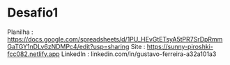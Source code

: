 # Desafio1
Planilha : https://docs.google.com/spreadsheets/d/1PU_HEvGtETsyA5tPR7SrDpRmmGaTGY1nDLv6zNDMPc4/edit?usp=sharing
Site : https://sunny-piroshki-fcc082.netlify.app
LinkedIn : linkedin.com/in/gustavo-ferreira-a32a101a3
